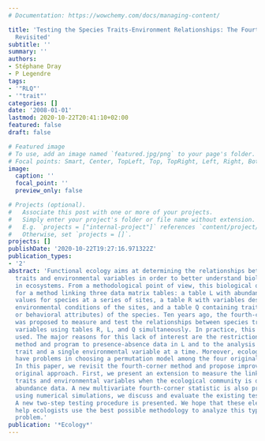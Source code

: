 ```yaml
---
# Documentation: https://wowchemy.com/docs/managing-content/

title: 'Testing the Species Traits-Environment Relationships: The Fourth-Corner Problem
  Revisited'
subtitle: ''
summary: ''
authors:
- Stéphane Dray
- P Legendre
tags:
- '"RLQ"'
- '"trait"'
categories: []
date: '2008-01-01'
lastmod: 2020-10-22T20:41:10+02:00
featured: false
draft: false

# Featured image
# To use, add an image named `featured.jpg/png` to your page's folder.
# Focal points: Smart, Center, TopLeft, Top, TopRight, Left, Right, BottomLeft, Bottom, BottomRight.
image:
  caption: ''
  focal_point: ''
  preview_only: false

# Projects (optional).
#   Associate this post with one or more of your projects.
#   Simply enter your project's folder or file name without extension.
#   E.g. `projects = ["internal-project"]` references `content/project/deep-learning/index.md`.
#   Otherwise, set `projects = []`.
projects: []
publishDate: '2020-10-22T19:27:16.971322Z'
publication_types:
- '2'
abstract: 'Functional ecology aims at determining the relationships between species
  traits and environmental variables in order to better understand biological processes
  in ecosystems. From a methodological point of view, this biological objective calls
  for a method linking three data matrix tables: a table L with abundance or presence-absence
  values for species at a series of sites, a table R with variables describing the
  environmental conditions of the sites, and a table Q containing traits (e.g., morphological
  or behavioral attributes) of the species. Ten years ago, the fourth-corner method
  was proposed to measure and test the relationships between species traits and environmental
  variables using tables R, L, and Q simultaneously. In practice, this method is rarely
  used. The major reasons for this lack of interest are the restriction of the original
  method and program to presence-absence data in L and to the analysis of a single
  trait and a single environmental variable at a time. Moreover, ecologists often
  have problems in choosing a permutation model among the four originally proposed.
  In this paper, we revisit the fourth-corner method and propose improvements to the
  original approach. First, we present an extension to measure the link between species
  traits and environmental variables when the ecological community is described by
  abundance data. A new multivariate fourth-corner statistic is also proposed. Then,
  using numerical simulations, we discuss and evaluate the existing testing procedures.
  A new two-step testing procedure is presented. We hope that these elements will
  help ecologists use the best possible methodology to analyze this type of ecological
  problem.'
publication: '*Ecology*'
---
```

